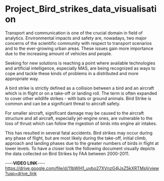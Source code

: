 # Project_Bird_strikes_data_visualisation

Transport and communication is one of the crucial domain in field of analytics.
Environmental impacts and safety are, nowadays, two major concerns of the scientific
community with respect to transport scenarios and to the ever-growing urban areas.
These issues gain more importance due to the increasing amount of vehicles and people.

Seeking for new solutions is reaching a point where available technologies and artificial
intelligence, especially MAS, are being recognized as ways to cope and tackle these
kinds of problems in a distributed and more appropriate way.

A bird strike is strictly defined as a collision between a bird and an aircraft which is in
flight or on a take-off or landing roll. The term is often expanded to cover other wildlife
strikes - with bats or ground animals. Bird Strike is common and can be a significant
threat to aircraft safety. 

For smaller aircraft, significant damage may be caused to the
aircraft structure and all aircraft, especially jet-engine ones, are vulnerable to the loss of
thrust which can follow the ingestion of birds into engine air intakes.

This has resulted in several fatal accidents. Bird strikes may occur during any phase of flight, but are most
likely during the take-off, initial climb, approach and landing phases due to the greater
numbers of birds in flight at lower levels. To have a closer look the following document
visually depicts the data collected on Bird Strikes by FAA between 2000-2011.

----**VIDEO LINK**----  https://drive.google.com/file/d/11bWlH1_uvbo27XVnzG4jJsZ5kXRTMsIj/view?usp=drive_link
